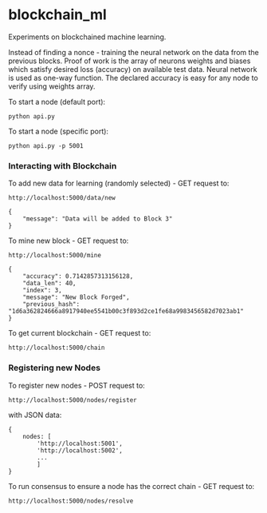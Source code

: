 # blockchain_ml
Experiments on blockchained machine learning.

Instead of finding a nonce - training the neural network on the data from the previous blocks. Proof of work is the array of neurons weights and biases which satisfy desired loss (accuracy) on available test data. Neural network is used as one-way function. The declared accuracy is easy for any node to verify using weights array. 

To start a node (default port):

```
python api.py
```

To start a node (specific port):

```
python api.py -p 5001
```

### Interacting with Blockchain

To add new data for learning (randomly selected) - GET request to:

```
http://localhost:5000/data/new
```

```
{
    "message": "Data will be added to Block 3"
}
```

To mine new block - GET request to:

```
http://localhost:5000/mine
```

```
{
    "accuracy": 0.7142857313156128,
    "data_len": 40,
    "index": 3,
    "message": "New Block Forged",
    "previous_hash": "1d6a362824666a8917940ee5541b00c3f893d2ce1fe68a9983456582d7023ab1"
}
```

To get current blockchain - GET request to:

```
http://localhost:5000/chain
```

### Registering new Nodes

To register new nodes - POST request to:

```
http://localhost:5000/nodes/register
```

with JSON data: 

```
{
	nodes: [
	    'http://localhost:5001',
	    'http://localhost:5002',
	    ...
	    ]
}
```

To run consensus to ensure a node has the correct chain - GET request to:

```
http://localhost:5000/nodes/resolve
```
